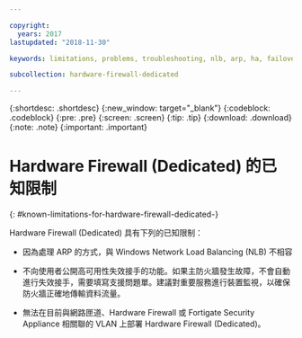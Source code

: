 ```yaml
---

copyright:
  years: 2017
lastupdated: "2018-11-30"

keywords: limitations, problems, troubleshooting, nlb, arp, ha, failover, vlan, gateway

subcollection: hardware-firewall-dedicated

---
```


{:shortdesc: .shortdesc}
{:new_window: target="_blank"}
{:codeblock: .codeblock}
{:pre: .pre}
{:screen: .screen}
{:tip: .tip}
{:download: .download}
{:note: .note}
{:important: .important}

# Hardware Firewall (Dedicated) 的已知限制
{: #known-limitations-for-hardware-firewall-dedicated-}

Hardware Firewall (Dedicated) 具有下列的已知限制：

* 因為處理 ARP 的方式，與 Windows Network Load Balancing (NLB) 不相容

* 不向使用者公開高可用性失效接手的功能。如果主防火牆發生故障，不會自動進行失效接手，需要填寫支援問題單。建議對重要服務進行裝置監視，以確保防火牆正確地傳輸資料流量。

* 無法在目前與網路匣道、Hardware Firewall 或 Fortigate Security Appliance 相關聯的 VLAN 上部署 Hardware Firewall (Dedicated)。
